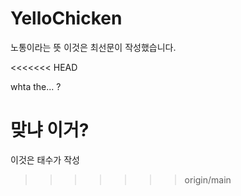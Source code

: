 # YelloChicken
노통이라는 뜻
이것은 최선문이 작성했습니다.

<<<<<<< HEAD



whta the... ?

맞냐 이거? 
=======
이것은 태수가 작성
>>>>>>> origin/main
